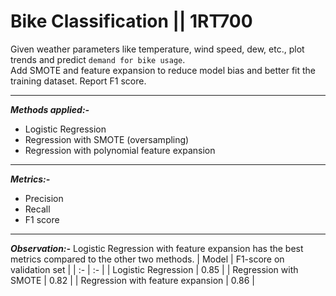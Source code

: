 # Bike Classification || 1RT700
Given weather parameters like temperature, wind speed, dew, etc., plot trends and predict ```demand for bike usage```.    
Add SMOTE and feature expansion to reduce model bias and better fit the training dataset. Report F1 score.

---

***Methods applied:-***
* Logistic Regression
* Regression with SMOTE (oversampling)
* Regression with polynomial feature expansion
---

***Metrics:-***
* Precision
* Recall
* F1 score
---

***Observation:-***
Logistic Regression with feature expansion has the best metrics compared to the other two methods.
| Model | F1-score on validation set |
| :- | :- |
| Logistic Regression | 0.85 |
| Regression with SMOTE | 0.82 |
| Regression with feature expansion | 0.86 |
